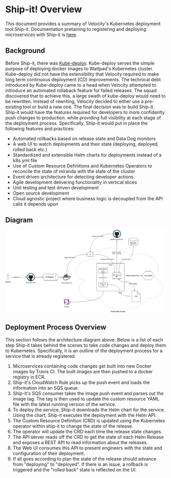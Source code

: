 
# Ship-it! Overview

This document provides a summary of Velocity's Kubernetes deployment tool Ship-it. Documentation pretaining to registering and deploying microservices with Ship-it is [here](./REGISTER.md).

## Background

Before Ship-it, there was [Kube-deploy](https://github.com/Wattpad/kube-deploy). Kube-deploy serves the simple purpose of deploying docker images to Wattpad's Kubernetes cluster. Kube-deploy did not have the extensibility that Velocity required to make long term continuous deployment (CD) improvements. The technical debt introduced by Kube-deploy came to a head when Velocity attempted to introduce an automated rollaback feature for failed releases. The squad discovered that to achieve this, a large swath of kube-deploy would need to be rewritten. Instead of rewriting, Velocity decided to either use a pre-existing tool or build a new one. The final decision was to build Ship-it. Ship-it would have the features required for developers to more confidently push changes to production. while providing full visibility at each stage of the deployment process. Specifically, Ship-it would put in place the following features and practices:  

- Automated rollbacks based on release state and Data Dog monitors
- A web UI to watch deployments and their state (deploying, deployed, rolled back etc.)
- Standardized and extensible Helm charts for deployments instead of a k8s.yml file
- Use of Custom Resource Definitions and Kubernetes Operators to reconcile the state of miranda with the state of the cluster
- Event driven architecture for detecting developer actions. 
- Agile development delivering functionality in vertical slices
- Unit testing and test driven development
- Open source development
- Cloud agnostic project where business logic is decoupled from the API calls it depends upon

## Diagram

![Architecture](./arch.png)

## Deployment Process Overview

This section follows the architecture diagram above. Below is a list of each step Ship-it takes behind the scenes to take code changes and deploy them to Kubernetes. Specifically, it is an outline of the deployment process for a service that is already registered.

1. Microservices containing code changes get built into new Docker images by Travis CI. The built images are then pushed to a docker registry in ECR.
2. Ship-it's CloudWatch Rule picks up the push event and loads the information into an SQS queue.
3. Ship-it's SQS consumer takes the image push event and parses out the  image tag. The tag is then used to update the custom resource YAML file with the latest running version of the service.
4. To deploy the service, Ship-it downloads the Helm chart for the service. Using the chart, Ship-it executes the deployment with the Helm API.
5. The Custom Resource Definition (CRD) is updated using the Kubernetes operator within ship-it to change the state of the release.
6. The operator will update the CRD each time the release state changes.
7. The API server reads off the CRD to get the state of each Helm Release and exposes a REST API to read information about the releases.
8. The Web UI consumes this API to present engineers with the state and configuration of their deployment.
9. If all goes according to plan the state of the release should advance from "deploying" to "deployed". If there is an issue, a rollback is triggered and the "rolled back" state is reflected on the UI.
